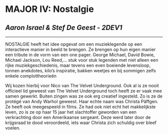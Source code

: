 # MAJOR IV: Nostalgie
## *Aaron Israel & Stef De Geest - 2DEV1*
------
NOSTALGIE heeft het idee opgevat om een muzieklegende op een interactieve
manier in beeld te brengen. Ze brengen op hun eigen manier een tribute in de vorm
van een one pager. George Michael, David Bowie, Michael Jackson, Lou Reed,…
stuk voor stuk legenden met niet alleen een rijke muziekgeschiedenis, maar tevens
een even boeiende levensloop, tonnen anekdotes, kilo’s inspiratie, bakken weetjes
en bij sommigen zelfs enkele complottheorieën


Wij kozen hierbij voor Nico van The Velvet Underground. Ook al is ze nooit officieel lid geweest van The Velvet Underground toch heeft ze er vaak mee samen gewerkt. Buiten zingen was ze ook erg creatief ingesteld. Zo is ze de protégé van Andy Warhol geweest. Haar echte naam was Christa Päffgen. Ze heeft ook meegespeeld in films. Ze had ook niet echt het makkelijkste leven, zo is ze op haar 15 jaar het slachtoffer geworden van een verkrachting door een Amerikaanse sergeant. Deze werd later door de krijgsraad te dood veroordeeld, iets waar Christa zich schuldig over bleef voelen.
